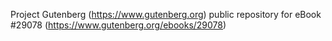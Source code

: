 Project Gutenberg (https://www.gutenberg.org) public repository for eBook #29078 (https://www.gutenberg.org/ebooks/29078)
